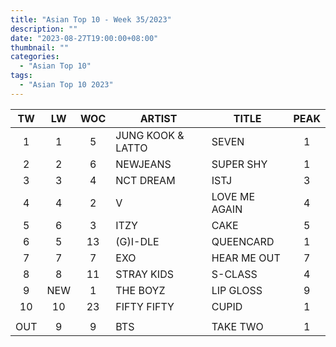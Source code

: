 ```yaml
---
title: "Asian Top 10 - Week 35/2023"
description: ""
date: "2023-08-27T19:00:00+08:00"
thumbnail: ""
categories:
  - "Asian Top 10"
tags:
  - "Asian Top 10 2023"
---
```

<!--more-->
|TW|LW|WOC|ARTIST|TITLE|PEAK|
|:----:|:----:|:----:|----|----|:----:|
|1|1|5|JUNG KOOK & LATTO|SEVEN|1|
|2|2|6|NEWJEANS|SUPER SHY|1|
|3|3|4|NCT DREAM|ISTJ|3|
|4|4|2|V|LOVE ME AGAIN|4|
|5|6|3|ITZY|CAKE|5|
|6|5|13|(G)I-DLE|QUEENCARD|1|
|7|7|7|EXO|HEAR ME OUT|7|
|8|8|11|STRAY KIDS|S-CLASS|4|
|9|NEW|1|THE BOYZ|LIP GLOSS|9|
|10|10|23|FIFTY FIFTY|CUPID|1|
| | | | | | |
|OUT|9|9|BTS|TAKE TWO|1|
